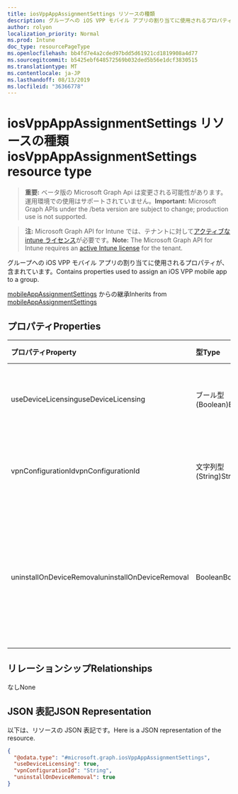```yaml
---
title: iosVppAppAssignmentSettings リソースの種類
description: グループへの iOS VPP モバイル アプリの割り当てに使用されるプロパティが、含まれています。
author: rolyon
localization_priority: Normal
ms.prod: Intune
doc_type: resourcePageType
ms.openlocfilehash: bb4fd7e4a2cded97bdd5d61921cd1819908a4d77
ms.sourcegitcommit: b5425ebf648572569b032ded5b56e1dcf3830515
ms.translationtype: MT
ms.contentlocale: ja-JP
ms.lasthandoff: 08/13/2019
ms.locfileid: "36366778"
---
```

# <a name="iosvppappassignmentsettings-resource-type"></a><span data-ttu-id="aed14-103">iosVppAppAssignmentSettings リソースの種類</span><span class="sxs-lookup"><span data-stu-id="aed14-103">iosVppAppAssignmentSettings resource type</span></span>

> <span data-ttu-id="aed14-104">**重要:** ベータ版の Microsoft Graph Api は変更される可能性があります。運用環境での使用はサポートされていません。</span><span class="sxs-lookup"><span data-stu-id="aed14-104">**Important:** Microsoft Graph APIs under the /beta version are subject to change; production use is not supported.</span></span>

> <span data-ttu-id="aed14-105">**注:** Microsoft Graph API for Intune では、テナントに対して[アクティブな intune ライセンス](https://go.microsoft.com/fwlink/?linkid=839381)が必要です。</span><span class="sxs-lookup"><span data-stu-id="aed14-105">**Note:** The Microsoft Graph API for Intune requires an [active Intune license](https://go.microsoft.com/fwlink/?linkid=839381) for the tenant.</span></span>

<span data-ttu-id="aed14-106">グループへの iOS VPP モバイル アプリの割り当てに使用されるプロパティが、含まれています。</span><span class="sxs-lookup"><span data-stu-id="aed14-106">Contains properties used to assign an iOS VPP mobile app to a group.</span></span>


<span data-ttu-id="aed14-107">[mobileAppAssignmentSettings](../resources/intune-apps-mobileappassignmentsettings.md) からの継承</span><span class="sxs-lookup"><span data-stu-id="aed14-107">Inherits from [mobileAppAssignmentSettings](../resources/intune-apps-mobileappassignmentsettings.md)</span></span>

## <a name="properties"></a><span data-ttu-id="aed14-108">プロパティ</span><span class="sxs-lookup"><span data-stu-id="aed14-108">Properties</span></span>
|<span data-ttu-id="aed14-109">プロパティ</span><span class="sxs-lookup"><span data-stu-id="aed14-109">Property</span></span>|<span data-ttu-id="aed14-110">型</span><span class="sxs-lookup"><span data-stu-id="aed14-110">Type</span></span>|<span data-ttu-id="aed14-111">説明</span><span class="sxs-lookup"><span data-stu-id="aed14-111">Description</span></span>|
|:---|:---|:---|
|<span data-ttu-id="aed14-112">useDeviceLicensing</span><span class="sxs-lookup"><span data-stu-id="aed14-112">useDeviceLicensing</span></span>|<span data-ttu-id="aed14-113">ブール型 (Boolean)</span><span class="sxs-lookup"><span data-stu-id="aed14-113">Boolean</span></span>|<span data-ttu-id="aed14-114">デバイスのライセンスを使用するかどうか。</span><span class="sxs-lookup"><span data-stu-id="aed14-114">Whether or not to use device licensing.</span></span>|
|<span data-ttu-id="aed14-115">vpnConfigurationId</span><span class="sxs-lookup"><span data-stu-id="aed14-115">vpnConfigurationId</span></span>|<span data-ttu-id="aed14-116">文字列型 (String)</span><span class="sxs-lookup"><span data-stu-id="aed14-116">String</span></span>|<span data-ttu-id="aed14-117">このアプリに適用するための VPN 構成 ID。</span><span class="sxs-lookup"><span data-stu-id="aed14-117">The VPN Configuration Id to apply for this app.</span></span>|
|<span data-ttu-id="aed14-118">uninstallOnDeviceRemoval</span><span class="sxs-lookup"><span data-stu-id="aed14-118">uninstallOnDeviceRemoval</span></span>|<span data-ttu-id="aed14-119">Boolean</span><span class="sxs-lookup"><span data-stu-id="aed14-119">Boolean</span></span>|<span data-ttu-id="aed14-120">デバイスが Intune から削除されたときにアプリをアンインストールするかどうかを指定します。</span><span class="sxs-lookup"><span data-stu-id="aed14-120">Whether or not to uninstall the app when device is removed from Intune.</span></span>|

## <a name="relationships"></a><span data-ttu-id="aed14-121">リレーションシップ</span><span class="sxs-lookup"><span data-stu-id="aed14-121">Relationships</span></span>
<span data-ttu-id="aed14-122">なし</span><span class="sxs-lookup"><span data-stu-id="aed14-122">None</span></span>

## <a name="json-representation"></a><span data-ttu-id="aed14-123">JSON 表記</span><span class="sxs-lookup"><span data-stu-id="aed14-123">JSON Representation</span></span>
<span data-ttu-id="aed14-124">以下は、リソースの JSON 表記です。</span><span class="sxs-lookup"><span data-stu-id="aed14-124">Here is a JSON representation of the resource.</span></span>
<!-- {
  "blockType": "resource",
  "@odata.type": "microsoft.graph.iosVppAppAssignmentSettings"
}
-->
``` json
{
  "@odata.type": "#microsoft.graph.iosVppAppAssignmentSettings",
  "useDeviceLicensing": true,
  "vpnConfigurationId": "String",
  "uninstallOnDeviceRemoval": true
}
```



